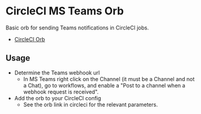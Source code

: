 # CircleCI MS Teams Orb

Basic orb for sending Teams notifications in CircleCI jobs.

* [CircleCI Orb](https://circleci.com/developer/orbs/orb/simpleviewinc/circleci-ms-teams)

## Usage

* Determine the Teams webhook url
    * In MS Teams right click on the Channel (it must be a Channel and not a Chat), go to workflows, and enable a "Post to a channel when a webhook request is received".
* Add the orb to your CircleCI config
    * See the orb link in circleci for the relevant parameters.

